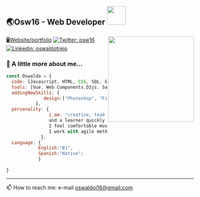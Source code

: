 <h2> 🌏Osw16 - Web Developer <img src="https://media0.giphy.com/media/llQMjpdCwjdrVGzz1d/giphy.gif?cid=ecf05e47boiaj7yub4bp2xel5aobyl5k0feocfb7r0h34dpn&rid=giphy.gif&ct=s" width="50"></h2>




<img align='right' src="https://media1.giphy.com/media/xTiTnxpQ3ghPiB2Hp6/giphy.gif?cid=790b76111bc8acbaefb00b8d7c9fb48ebfc2fd1a40b140ea&rid=giphy.gif&ct=g" width="230">

🖥[Website/portfolio](http://oswdev.info)
[![Twitter: osw16](https://img.shields.io/twitter/follow/osw16?style=social)](https://twitter.com/Osw16)
[![Linkedin: oswaldotrejo](https://img.shields.io/badge/-OswaldoTrejo-blue?style=flat-square&logo=Linkedin&logoColor=white&link=https://www.linkedin.com/in/oswaldo-trejo/)](https://www.linkedin.com/in/oswaldo-trejo/)



### 🔋 A little more about me...  

```javascript
const Oswaldo = {
  code: [Javascript, HTML, CSS, SQL, GIT, Github],
  tools: [Vue, Web Components,D3js, Sass, Bootstrap, Tailwinds, Express],
  addingNewSkills: {
              design:["Photoshop", "Figma"];
           },
  personality: {
                i_am: "creative, team worker, proactive 
                and a learner quickly person. 
                I feel comfortable moving between 320px and 1920px. 
                I work with agile methodology and git flow."
             },
  Language: {
            English:"B1",
            Spanish:"Native";
            }
  
}
```


---

📫 How to reach me: e-mail oswaldoj16@gmail.com


